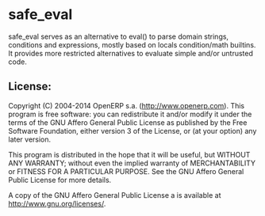 # safe_eval

safe_eval serves as an alternative to eval() to parse domain strings, conditions and expressions, mostly based on locals condition/math builtins. It provides more restricted alternatives to evaluate simple and/or untrusted code.

License:
----
Copyright (C) 2004-2014 OpenERP s.a. (<http://www.openerp.com>).
This program is free software: you can redistribute it and/or modify
it under the terms of the GNU Affero General Public License as
published by the Free Software Foundation, either version 3 of the
License, or (at your option) any later version.

This program is distributed in the hope that it will be useful,
but WITHOUT ANY WARRANTY; without even the implied warranty of
MERCHANTABILITY or FITNESS FOR A PARTICULAR PURPOSE.  See the
GNU Affero General Public License for more details.

A copy of the GNU Affero General Public License
a is available at <http://www.gnu.org/licenses/>.
